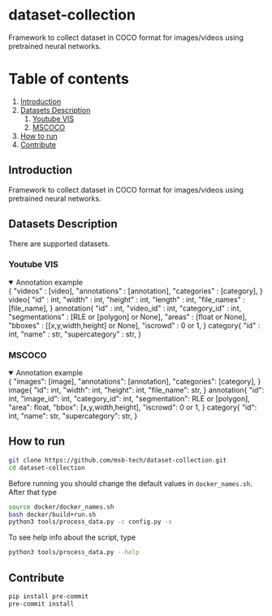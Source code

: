 # dataset-collection
Framework to collect dataset in COCO format for images/videos using pretrained neural networks.

# Table of contents
1. [Introduction](#introduction)
2. [Datasets Description](#paragraph1)
    1. [Youtube VIS](#subparagraph1)
    2. [MSCOCO](#subparagraph2)
3. [How to run](#paragraph2)
3. [Contribute](#paragraph3)

## Introduction <a name="introduction"></a>
Framework to collect dataset in COCO format for images/videos using pretrained neural networks.

## Datasets Description <a name="paragraph1"></a>
There are supported datasets.

### Youtube VIS <a name="subparagraph1"></a>
<details open>
<summary href="https://youtube-vos.org/dataset/vis/">Annotation example</summary>
{
    "videos" : [video],
    "annotations" : [annotation],
    "categories" : [category],
}
video{
    "id" : int,
    "width" : int,
    "height" : int,
    "length" : int,
    "file_names" : [file_name],
}
annotation{
    "id" : int,
    "video_id" : int,
    "category_id" : int,
    "segmentations" : [RLE or [polygon] or None],
    "areas" : [float or None],
    "bboxes" : [[x,y,width,height] or None],
    "iscrowd" : 0 or 1,
}
category{
    "id" : int,
    "name" : str,
    "supercategory" : str,
}
</details>

### MSCOCO <a name="subparagraph2"></a>
<details open>
<summary href="https://cocodataset.org/#format-data/">Annotation example</summary>
{
    "images": [image],
    "annotations": [annotation],
    "categories": [category],
}
image{
    "id": int,
    "width": int,
    "height": int,
    "file_name": str,
}
annotation{
    "id": int,
    "image_id": int,
    "category_id": int,
    "segmentation": RLE or [polygon],
    "area": float,
    "bbox": [x,y,width,height],
    "iscrowd": 0 or 1,
}
category{
    "id": int,
    "name": str,
    "supercategory": str,
}
</details>

## How to run <a name="paragraph2"></a>

```bash
git clone https://github.com/msb-tech/dataset-collection.git
cd dataset-collection
```

Before running you should change the default values in `docker_names.sh`. After that type

```bash
source docker/docker_names.sh
bash docker/build+run.sh
python3 tools/process_data.py -c config.py -s
```

To see help info about the script, type

```bash
python3 tools/process_data.py --help
```

## Contribute <a name="paragraph3"></a>

```bash
pip install pre-commit
pre-commit install
```
